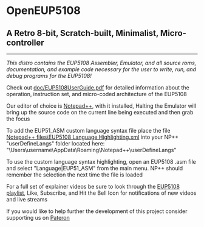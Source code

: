 # OpenEUP5108
## A Retro 8-bit, Scratch-built, Minimalist, Micro-controller
---
*This distro contains the EUP5108 Assembler, Emulator, and all source roms, documentation, and example code necessary for the user to write, run, and debug programs for the EUP5108!*
  
Check out [doc/EUP5108UserGuide.pdf](https://github.com/Emil-DV/OpenEUP5108/blob/main/doc/EUP5108UsersGuide.pdf) for detailed information about the operation, instruction set, and micro-coded architecture of the EUP5108
  
Our editor of choice is [Notepad++](https://notepad-plus-plus.org/), with it installed, Halting the Emulator will bring up the source code on the current line being executed and then grab the focus
  
To add the EUP51_ASM custom language syntax file place the file [Notepad++ files\EUP5108 Language Highlighting.xml](https://github.com/Emil-DV/OpenEUP5108/blob/main/Notepad%2B%2B%20files/EUP5108%20Language%20Highlighting.xml) into your NP++ "userDefineLangs" folder located here: "\Users\username\AppData\Roaming\Notepad++\userDefineLangs"
  
To use the custom language syntax highlighting, open an EUP5108 .asm file and select "Language|EUP51_ASM" from the main menu. NP++ should remember the selection the next time the file is loaded
  
For a full set of explainer videos be sure to look through the [EUP5108 playlist](https://www.youtube.com/playlist?list=PLutzSUqCeqd2JNwKN7Za1qZU8AJ8HDwoR), Like, Subscribe, and Hit the Bell Icon for notifications of new videos and live streams
  
If you would like to help further the development of this project consider supporting us on [Pateron](https://www.patreon.com/eunumpluribus)
